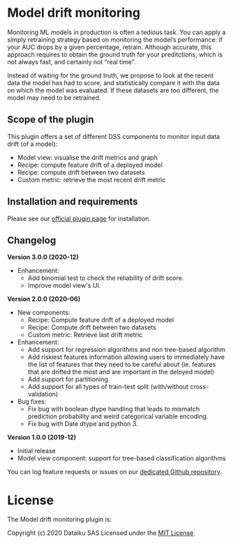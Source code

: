 # Model drift monitoring

Monitoring ML models in production is often a tedious task. You can apply a simply retraining strategy based on monitoring the model’s performance: if your AUC drops by a given percentage, retrain. Although accurate, this approach requires to obtain the ground truth for your preditctions, which is not always fast, and certainly not “real time”.

Instead of waiting for the ground truth, we propose to look at the recent data the model has had to score, and statistically compare it with the data on which the model was evaluated. If these datasets are too different, the model may need to be retrained.


## Scope of the plugin
This plugin offers a set of different DSS components to monitor input data drift (of a model):
* Model view: visualise the drift metrics and graph
* Recipe: compute feature drift of a deployed model
* Recipe: compute drift between two datasets
* Custom metric: retrieve the most recent drift metric


## Installation and requirements

Please see our [official plugin page](https://www.dataiku.com/product/plugins/model-drift-monitoring/) for installation.

## Changelog

**Version 3.0.0 (2020-12)**
* Enhancement:
  * Add binomial test to check the reliability of drift score.
  * Improve model view's UI.

**Version 2.0.0 (2020-06)**
* New components: 
   * Recipe: Compute feature drift of a deployed model
   * Recipe: Compute drift between two datasets
   * Custom metric: Retrieve last drift metric
* Enhancement: 
   * Add support for regression algorithms and non tree-based algorithm
   * Add riskiest features information allowing users to immediately have the list of features that they need to be careful about (ie. features that are drifted the most and are important in the deloyed model)
   * Add support for partitioning
   * Add support for all types of train-test split (with/without cross-validation)
* Bug fixes:
   * Fix bug with boolean dtype handling that leads to mismatch prediction probability and weird categorical variable encoding.
   * Fix bug with Date dtype and python 3.

**Version 1.0.0 (2019-12)**

* Initial release
* Model view component: support for tree-based classification algorithms

You can log feature requests or issues on our [dedicated Github repository](https://github.com/dataiku/dss-plugin-model-drift/issues).

# License

The Model drift monitoring plugin is:

   Copyright (c) 2020 Dataiku SAS
   Licensed under the [MIT License](LICENSE.md).
